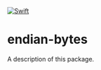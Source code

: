 [![Swift](https://github.com/nixberg/endianbytes-swift/actions/workflows/swift.yaml/badge.svg)](
https://github.com/nixberg/endianbytes-swift/actions/workflows/swift.yaml)

# endian-bytes

A description of this package.
